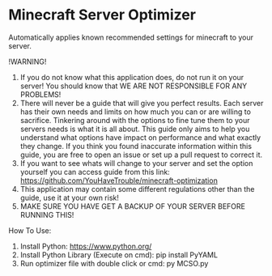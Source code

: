 # Minecraft Server Optimizer
Automatically applies known recommended settings for minecraft to your server.

!WARNING!
1. If you do not know what this application does, do not run it on your server!
You should know that WE ARE NOT RESPONSIBLE FOR ANY PROBLEMS!
2. There will never be a guide that will give you perfect results. Each server has their own needs and limits on how much you can or are willing to sacrifice. Tinkering around with the options to fine tune them to your servers needs is what it is all about. This guide only aims to help you understand what options have impact on performance and what exactly they change. If you think you found inaccurate information within this guide, you are free to open an issue or set up a pull request to correct it.
3. If you want to see whats will change to your server and set the option yourself you can access guide from this link: https://github.com/YouHaveTrouble/minecraft-optimization
4. This application may contain some different regulations other than the guide, use it at your own risk!
5. MAKE SURE YOU HAVE GET A BACKUP OF YOUR SERVER BEFORE RUNNING THIS!

How To Use:
1. Install Python: https://www.python.org/
2. Install Python Library (Execute on cmd): pip install PyYAML
3. Run optimizer file with double click or cmd: py MCSO.py
